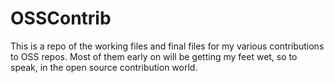 # OSSContrib
This is a repo of the working files and final files for my various contributions to OSS repos. Most of them early on will be getting my feet wet, so to speak, in the open source contribution world.
